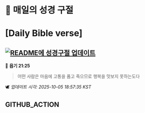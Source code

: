 # 🙏 매일의 성경 구절
# [Daily Bible verse]
## [![README에 성경구절 업데이트](https://github.com/DONGSUKA/first_test/actions/workflows/update-readme-bible.yml/badge.svg)](https://github.com/DONGSUKA/first_test/actions/workflows/update-readme-bible.yml)
<!-- START_BIBLE_VERSE -->
📖 **욥기 21:25**
> 어떤 사람은 마음에 고통을 품고 죽으므로 행복을 맛보지 못하는도다

🕊️ _업데이트 시각: 2025-10-05 18:57:35 KST_
  <!-- END_BIBLE_VERSE -->
## GITHUB_ACTION
